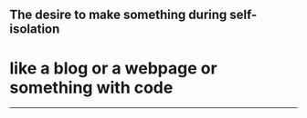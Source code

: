 ## The desire to make something during self-isolation
# like a blog or a webpage or something with code

---




